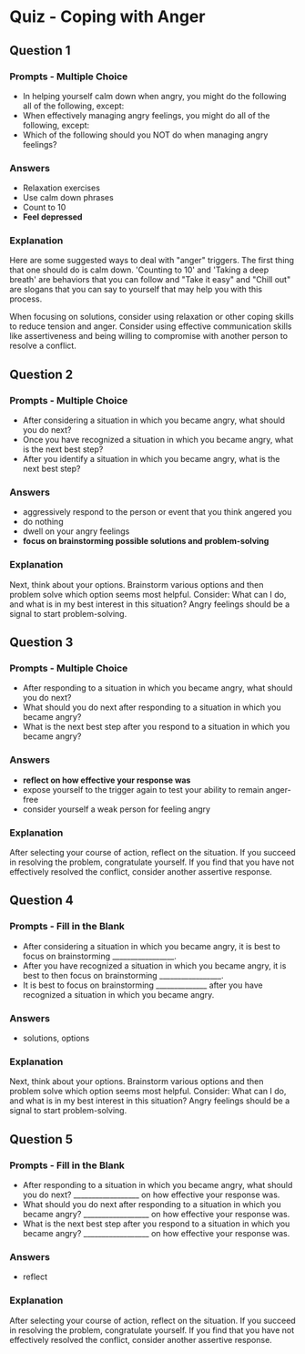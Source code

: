 # Quiz - Coping with Anger

## Question 1

### Prompts - Multiple Choice
+ In helping yourself calm down when angry, you might do the following all of the following, except:
+ When effectively managing angry feelings, you might do all of the following, except:
+ Which of the following should you NOT do when managing angry feelings?

### Answers
+ Relaxation exercises
+ Use calm down phrases
+ Count to 10
+ __Feel depressed__

### Explanation
Here are some suggested ways to deal with "anger" triggers. The first thing that one should do is calm down. 'Counting to 10' and 'Taking a deep breath' are behaviors that you can follow and "Take it easy" and "Chill out" are slogans that you can say to yourself that may help you with this process.

When focusing on solutions, consider using relaxation or other coping skills to reduce tension and anger. Consider using effective communication skills like assertiveness and being willing to compromise with another person to resolve a conflict.

## Question 2

### Prompts - Multiple Choice
+ After considering a situation in which you became angry, what should you do next?
+ Once you have recognized a situation in which you became angry, what is the next best step?
+ After you identify a situation in which you became angry, what is the next best step?

### Answers
+ aggressively respond to the person or event that you think angered you
+ do nothing
+ dwell on your angry feelings
+ __focus on brainstorming possible solutions and problem-solving__

### Explanation
Next, think about your options. Brainstorm various options and then problem solve which option seems most helpful. Consider: What can I do, and what is in my best interest in this situation? Angry feelings should be a signal to start problem-solving.

## Question 3

### Prompts - Multiple Choice
+ After responding to a situation in which you became angry, what should you do next?
+ What should you do next after responding to a situation in which you became angry?
+ What is the next best step after you respond to a situation in which you became angry?

### Answers
+ __reflect on how effective your response was__
+ expose yourself to the trigger again to test your ability to remain anger-free
+ consider yourself a weak person for feeling angry

### Explanation
After selecting your course of action, reflect on the situation. If you succeed in resolving the problem, congratulate yourself. If you find that you have not effectively resolved the conflict, consider another assertive response.

## Question 4

### Prompts - Fill in the Blank
+ After considering a situation in which you became angry, it is best to focus on brainstorming _________________.
+ After you have recognized a situation in which you became angry, it is best to then focus on brainstorming _________________.
+ It is best to focus on brainstorming ______________ after you have recognized a situation in which you became angry.

### Answers
+ solutions, options

### Explanation
Next, think about your options. Brainstorm various options and then problem solve which option seems most helpful. Consider: What can I do, and what is in my best interest in this situation? Angry feelings should be a signal to start problem-solving.

## Question 5

### Prompts - Fill in the Blank
+ After responding to a situation in which you became angry, what should you do next? __________________ on how effective your response was.
+ What should you do next after responding to a situation in which you became angry? __________________ on how effective your response was.
+ What is the next best step after you respond to a situation in which you became angry? __________________ on how effective your response was.

### Answers
+ reflect

### Explanation
After selecting your course of action, reflect on the situation. If you succeed in resolving the problem, congratulate yourself. If you find that you have not effectively resolved the conflict, consider another assertive response.

